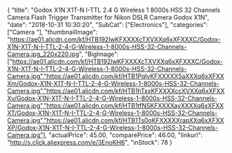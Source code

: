 {
	"title": "Godox X1N X1T-N I-TTL 2.4 G Wireless 1   8000s HSS 32 Channels Camera Flash Trigger Transmitter for Nikon DSLR Camera Godox X1N",
	"date": "2018-10-31 10:30:20",
	"SubCat": ["Electronics"],
	"categories": ["Camera "],
	"thumbnailImage": "https://ae01.alicdn.com/kf/HTB192lwKFXXXXcTXVXXq6xXFXXXC/Godox-X1N-X1T-N-I-TTL-2-4-G-Wireless-1-8000s-HSS-32-Channels-Camera.jpg_220x220.jpg",
	"BigImage": ["https://ae01.alicdn.com/kf/HTB192lwKFXXXXcTXVXXq6xXFXXXC/Godox-X1N-X1T-N-I-TTL-2-4-G-Wireless-1-8000s-HSS-32-Channels-Camera.jpg","https://ae01.alicdn.com/kf/HTB1PqlvKFXXXXX5aXXXq6xXFXXXm/Godox-X1N-X1T-N-I-TTL-2-4-G-Wireless-1-8000s-HSS-32-Channels-Camera.jpg","https://ae01.alicdn.com/kf/HTB1hTxxKFXXXXccXVXXq6xXFXXXv/Godox-X1N-X1T-N-I-TTL-2-4-G-Wireless-1-8000s-HSS-32-Channels-Camera.jpg","https://ae01.alicdn.com/kf/HTB1tfNSKFXXXXayXXXXq6xXFXXXT/Godox-X1N-X1T-N-I-TTL-2-4-G-Wireless-1-8000s-HSS-32-Channels-Camera.jpg","https://ae01.alicdn.com/kf/HTB1Ts0oKFXXXXXrapXXq6xXFXXXP/Godox-X1N-X1T-N-I-TTL-2-4-G-Wireless-1-8000s-HSS-32-Channels-Camera.jpg"],
	"actualPrice": 45.00,
	"comparePrice": 46.00,
	"linkurl": "http://s.click.aliexpress.com/e/3EnoKH6",
	"inStock": 78
}
